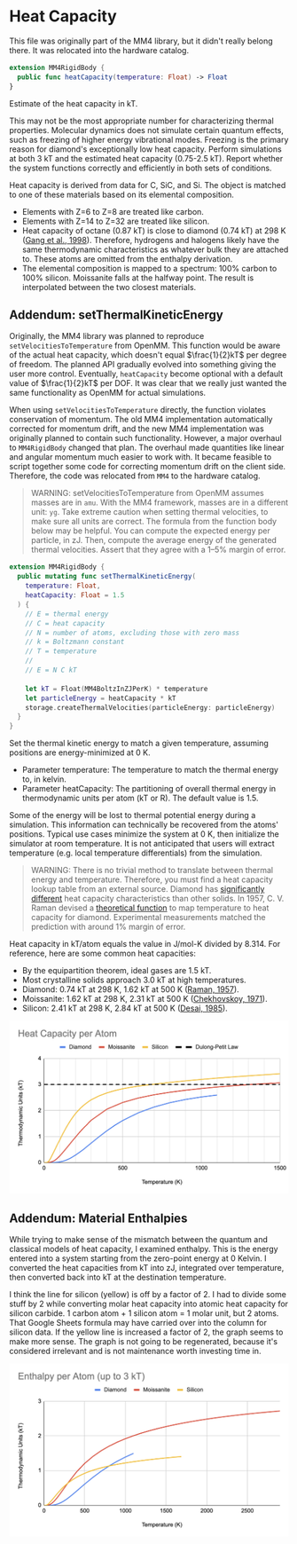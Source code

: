 # Heat Capacity

This file was originally part of the MM4 library, but it didn't really belong there. It was relocated into the hardware catalog.

```swift
extension MM4RigidBody {  
  public func heatCapacity(temperature: Float) -> Float
}
```

Estimate of the heat capacity in kT.

This may not be the most appropriate number for characterizing thermal
properties. Molecular dynamics does not simulate certain quantum effects,
such as freezing of higher energy vibrational modes. Freezing is the
primary reason for diamond's exceptionally low heat capacity. Perform
simulations at both 3 kT and the estimated heat capacity (0.75-2.5 kT).
Report whether the system functions correctly and efficiently in both
sets of conditions.

Heat capacity is derived from data for C, SiC, and Si. The object is
matched to one of these materials based on its elemental composition.
- Elements with Z=6 to Z=8 are treated like carbon.
- Elements with Z=14 to Z=32 are treated like silicon.
- Heat capacity of octane (0.87 kT) is close to diamond (0.74 kT) at 298 K
  ([Gang et al., 1998](https://doi.org/10.1016/S0301-0104(97)00369-8)).
  Therefore, hydrogens and halogens likely have the same thermodynamic
  characteristics as whatever bulk they are attached to. These atoms are
  omitted from the enthalpy derivation.
- The elemental composition is mapped to a spectrum: 100% carbon to
  100% silicon. Moissanite falls at the halfway point. The result is
  interpolated between the two closest materials.

## Addendum: setThermalKineticEnergy

Originally, the MM4 library was planned to reproduce `setVelocitiesToTemperature` from OpenMM. This function would be aware of the actual heat capacity, which doesn't equal $\frac{1}{2}kT$ per degree of freedom. The planned API gradually evolved into something giving the user more control. Eventually, `heatCapacity` become optional with a default value of $\frac{1}{2}kT$ per DOF. It was clear that we really just wanted the same functionality as OpenMM for actual simulations.

When using `setVelocitiesToTemperature` directly, the function violates conservation of momentum. The old MM4 implementation automatically corrected for momentum drift, and the new MM4 implementation was originally planned to contain such functionality. However, a major overhaul to `MM4RigidBody` changed that plan. The overhaul made quantities like linear and angular momentum much easier to work with. It became feasible to script together some code for correcting momentum drift on the client side. Therefore, the code was relocated from `MM4` to the hardware catalog.

> WARNING: setVelocitiesToTemperature from OpenMM assumes masses are in `amu`. With the MM4 framework, masses are in a different unit: `yg`. Take extreme caution when setting thermal velocities, to make sure all units are correct. The formula from the function body below may be helpful. You can compute the expected energy per particle, in zJ. Then, compute the average energy of the generated thermal velocities. Assert that they agree with a 1&ndash;5% margin of error.

```swift
extension MM4RigidBody {
  public mutating func setThermalKineticEnergy(
    temperature: Float,
    heatCapacity: Float = 1.5
  ) {
    // E = thermal energy
    // C = heat capacity
    // N = number of atoms, excluding those with zero mass
    // k = Boltzmann constant
    // T = temperature
    //
    // E = N C kT
    
    let kT = Float(MM4BoltzInZJPerK) * temperature
    let particleEnergy = heatCapacity * kT
    storage.createThermalVelocities(particleEnergy: particleEnergy)
  }
}
```

Set the thermal kinetic energy to match a given temperature, assuming
positions are energy-minimized at 0 K.

- Parameter temperature: The temperature to match the thermal energy to,
  in kelvin.
- Parameter heatCapacity: The partitioning of overall thermal energy in
  thermodynamic units per atom (kT or R). The default value is 1.5.

Some of the energy will be lost to thermal potential energy during a
simulation. This information can technically be recovered from the atoms'
positions. Typical use cases minimize the system at 0 K, then initialize
the simulator at room temperature. It is not anticipated that users will
extract temperature (e.g. local temperature differentials) from the
simulation.

> WARNING: There is no trivial method to translate between thermal energy
and temperature. Therefore, you must find a heat capacity lookup table
from an external source. Diamond has
[significantly different](https://physics.stackexchange.com/a/583043) heat
capacity characteristics than other solids. In 1957, C. V. Raman devised a
[theoretical function](http://dspace.rri.res.in/bitstream/2289/1763/1/1957%20Proc%20Indian%20Acad%20Sci%20A%20V46%20p323-332.pdf)
to map temperature to heat capacity for diamond. Experimental measurements
matched the prediction with around 1% margin of error.

Heat capacity in kT/atom equals the value in J/mol-K divided by 8.314. For
reference, here are some common heat capacities:
- By the equipartition theorem, ideal gases are 1.5 kT.
- Most crystalline solids approach 3.0 kT at high temperatures.
- Diamond: 0.74 kT at 298 K, 1.62 kT at 500 K ([Raman, 1957](http://dspace.rri.res.in/bitstream/2289/1763/1/1957%20Proc%20Indian%20Acad%20Sci%20A%20V46%20p323-332.pdf)).
- Moissanite: 1.62 kT at 298 K, 2.31 kT at 500 K ([Chekhovskoy, 1971](https://doi.org/10.1016/S0021-9614(71)80045-9)).
- Silicon: 2.41 kT at 298 K, 2.84 kT at 500 K ([Desai, 1985](https://srd.nist.gov/JPCRD/jpcrd298.pdf)).

![Material Heat Capacities](./MaterialHeatCapacities.png)

## Addendum: Material Enthalpies

While trying to make sense of the mismatch between the quantum and classical models of heat capacity, I examined enthalpy. This is the energy entered into a system starting from the zero-point energy at 0 Kelvin. I converted the heat capacities from kT into zJ, integrated over temperature, then converted back into kT at the destination temperature.

I think the line for silicon (yellow) is off by a factor of 2. I had to divide some stuff by 2 while converting molar heat capacity into atomic heat capacity for silicon carbide. 1 carbon atom + 1 silicon atom = 1 molar unit, but 2 atoms. That Google Sheets formula may have carried over into the column for silicon data. If the yellow line is increased a factor of 2, the graph seems to make more sense. The graph is not going to be regenerated, because it's considered irrelevant and is not maintenance worth investing time in.

![Material Enthalpies](./MaterialEnthalpies.png)
